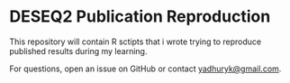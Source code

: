 # DESEQ2 Publication Reproduction

This repository will contain R sctipts that i wrote trying to reproduce published results during my learning.

For questions,
open an issue on GitHub or contact yadhuryk@gmail.com.
